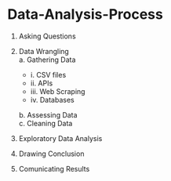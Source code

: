 # Data-Analysis-Process

1. Asking Questions
2. Data Wrangling   
   a. Gathering Data
     - i. CSV files
     - ii. APIs
     - iii. Web Scraping
     - iv. Databases
                
   b. Assessing Data  
   c. Cleaning Data
4. Exploratory Data Analysis
5. Drawing Conclusion
6. Comunicating Results
